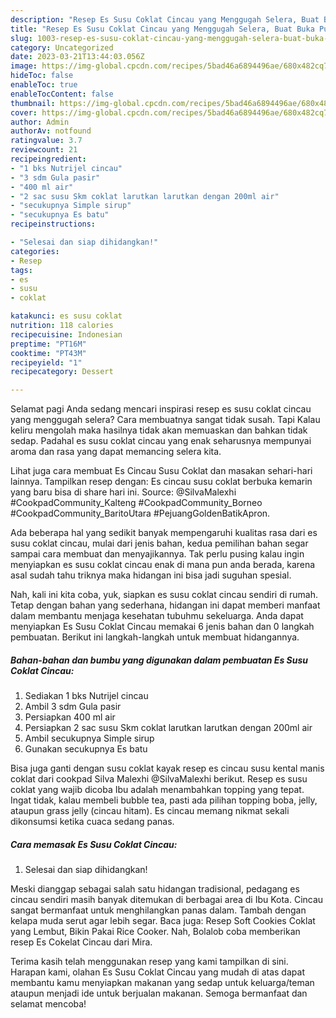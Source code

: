 ```yaml
---
description: "Resep Es Susu Coklat Cincau yang Menggugah Selera, Buat Buka Puasa Lezat"
title: "Resep Es Susu Coklat Cincau yang Menggugah Selera, Buat Buka Puasa Lezat"
slug: 1003-resep-es-susu-coklat-cincau-yang-menggugah-selera-buat-buka-puasa-lezat
category: Uncategorized
date: 2023-03-21T13:44:03.056Z
image: https://img-global.cpcdn.com/recipes/5bad46a6894496ae/680x482cq70/es-susu-coklat-cincau-foto-resep-utama.jpg
hideToc: false
enableToc: true
enableTocContent: false
thumbnail: https://img-global.cpcdn.com/recipes/5bad46a6894496ae/680x482cq70/es-susu-coklat-cincau-foto-resep-utama.jpg
cover: https://img-global.cpcdn.com/recipes/5bad46a6894496ae/680x482cq70/es-susu-coklat-cincau-foto-resep-utama.jpg
author: Admin
authorAv: notfound
ratingvalue: 3.7
reviewcount: 21
recipeingredient:
- "1 bks Nutrijel cincau"
- "3 sdm Gula pasir"
- "400 ml air"
- "2 sac susu Skm coklat larutkan larutkan dengan 200ml air"
- "secukupnya Simple sirup"
- "secukupnya Es batu"
recipeinstructions:

- "Selesai dan siap dihidangkan!"
categories:
- Resep
tags:
- es
- susu
- coklat

katakunci: es susu coklat 
nutrition: 118 calories
recipecuisine: Indonesian
preptime: "PT16M"
cooktime: "PT43M"
recipeyield: "1"
recipecategory: Dessert

---
```



Selamat pagi Anda sedang mencari inspirasi resep es susu coklat cincau yang menggugah selera? Cara membuatnya sangat tidak susah. Tapi Kalau keliru mengolah maka hasilnya tidak akan memuaskan dan bahkan tidak sedap. Padahal es susu coklat cincau yang enak seharusnya mempunyai aroma dan rasa yang dapat memancing selera kita.


Lihat juga cara membuat Es Cincau Susu Coklat dan masakan sehari-hari lainnya. Tampilkan resep dengan: Es cincau susu coklat berbuka kemarin yang baru bisa di share hari ini. Source: @SilvaMalexhi #CookpadCommunity_Kalteng #CookpadCommunity_Borneo #CookpadCommunity_BaritoUtara #PejuangGoldenBatikApron.

Ada beberapa hal yang sedikit banyak mempengaruhi kualitas rasa dari es susu coklat cincau, mulai dari jenis bahan, kedua pemilihan bahan segar sampai cara membuat dan menyajikannya. Tak perlu pusing kalau ingin menyiapkan es susu coklat cincau enak di mana pun anda berada, karena asal sudah tahu triknya maka hidangan ini bisa jadi suguhan spesial.


Nah, kali ini kita coba, yuk, siapkan es susu coklat cincau sendiri di rumah. Tetap dengan bahan yang sederhana, hidangan ini dapat memberi manfaat dalam membantu menjaga kesehatan tubuhmu sekeluarga. Anda dapat menyiapkan Es Susu Coklat Cincau memakai 6 jenis bahan dan 0 langkah pembuatan. Berikut ini langkah-langkah untuk membuat hidangannya.

<!--inarticleads1-->

##### Bahan-bahan dan bumbu yang digunakan dalam pembuatan Es Susu Coklat Cincau:

1. Sediakan 1 bks Nutrijel cincau
1. Ambil 3 sdm Gula pasir
1. Persiapkan 400 ml air
1. Persiapkan 2 sac susu Skm coklat larutkan larutkan dengan 200ml air
1. Ambil secukupnya Simple sirup
1. Gunakan secukupnya Es batu


Bisa juga ganti dengan susu coklat kayak resep es cincau susu kental manis coklat dari cookpad Silva Malexhi @SilvaMalexhi berikut. Resep es susu coklat yang wajib dicoba Ibu adalah menambahkan topping yang tepat. Ingat tidak, kalau membeli bubble tea, pasti ada pilihan topping boba, jelly, ataupun grass jelly (cincau hitam). Es cincau memang nikmat sekali dikonsumsi ketika cuaca sedang panas. 

<!--inarticleads2-->

##### Cara memasak Es Susu Coklat Cincau:


1. Selesai dan siap dihidangkan!

Meski dianggap sebagai salah satu hidangan tradisional, pedagang es cincau sendiri masih banyak ditemukan di berbagai area di Ibu Kota. Cincau sangat bermanfaat untuk menghilangkan panas dalam. Tambah dengan kelapa muda serut agar lebih segar. Baca juga: Resep Soft Cookies Coklat yang Lembut, Bikin Pakai Rice Cooker. Nah, Bolalob coba memberikan resep Es Cokelat Cincau dari Mira. 

Terima kasih telah menggunakan resep yang kami tampilkan di sini. Harapan kami, olahan Es Susu Coklat Cincau yang mudah di atas dapat membantu kamu menyiapkan makanan yang sedap untuk keluarga/teman ataupun menjadi ide untuk berjualan makanan. Semoga bermanfaat dan selamat mencoba!
